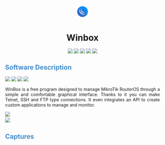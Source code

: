 <P align="center">
  <IMG src="Scripts/Winbox/ressources/images/WinBox.png" style="width:10%;">
</P>
<H1 align="center">Winbox</H1>
<P align="center">
  <IMG src="https://img.shields.io/badge/PlayOnLinux%20Version:%20-4.3.4%20-yellow">
  <IMG src="https://img.shields.io/badge/Wine%20Version:%20-9.0%20-red?logo=Windows">
  <IMG src="https://img.shields.io/badge/Wine%20OS:%20-Windows%2010%20-0078D4?logo=Windows">
  <IMG src="https://img.shields.io/badge/Arquitecture:%20-x86%20-black">
  <IMG src="https://img.shields.io/badge/OS%20Test:%20-Linux%20Mint%2021.3%20x64%20-green?logo=Linux&logoColor=white">
</P>
<H2 style="color:#428BCA;">Software Description</H2>
<P>
  <IMG src="https://img.shields.io/badge/Software%20Version:%20-3.40%20-green">
  <IMG src="https://img.shields.io/badge/Licence:%20-Free%20%E2%80%A2%20Proprietary-green">
  <IMG src="https://img.shields.io/badge/Category:%20-Network%20-blue">
  <IMG src="https://img.shields.io/badge/Company:%20-%20Mikrotik%20-blue">
</P>
<P align="justify">
  <A>WinBox is a free program designed to
manage MikroTik RouterOS through a simple and comfortable graphical interface. Thanks to it you can make Telnet, SSH and FTP type connections. It even integrates an API to create custom applications to manage and monitor.</A>
</P>
<A href="https://mikrotik.com">
    <IMG src="https://img.shields.io/badge/OFICIAL%20WEB%20SITE-0099cc?style=for-the-badge">
</A><BR>
<A href="https://mikrotik.com/download">
    <IMG src="https://img.shields.io/badge/Link%20to%20download%20the%20software-ffdd00?style=for-the-badge">
</A>
<H2 style="color:#428BCA;">Captures</H2>

